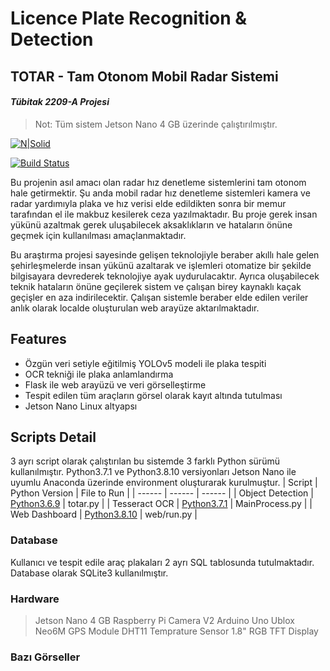 # Licence Plate Recognition & Detection
## TOTAR - Tam Otonom Mobil Radar Sistemi
#### _Tübitak 2209-A Projesi_
> Not: Tüm sistem Jetson Nano 4 GB üzerinde çalıştırılmıştır.

[![N|Solid](https://cldup.com/dTxpPi9lDf.thumb.png)](https://nodesource.com/products/nsolid)

[![Build Status](https://travis-ci.org/joemccann/dillinger.svg?branch=master)](https://travis-ci.org/joemccann/dillinger)

Bu projenin asıl amacı olan radar hız denetleme sistemlerini tam otonom hale getirmektir. Şu anda mobil radar hız denetleme sistemleri kamera ve radar yardımıyla plaka ve hız verisi elde edildikten sonra bir memur tarafından el ile makbuz kesilerek ceza yazılmaktadır. Bu proje gerek insan yükünü azaltmak gerek uluşabilecek aksaklıkların ve hataların önüne geçmek için kullanılması amaçlanmaktadır. 

Bu araştırma projesi sayesinde gelişen teknolojiyle beraber akıllı hale gelen şehirleşmelerde insan yükünü azaltarak ve işlemleri otomatize bir şekilde bilgisayara devrederek teknolojiye ayak uydurulacaktır. Ayrıca oluşabilecek teknik hataların önüne geçilerek sistem ve çalışan birey kaynaklı kaçak geçişler en aza indirilecektir. Çalışan sistemle beraber elde edilen veriler anlık olarak localde oluşturulan web arayüze aktarılmaktadır.

## Features

- Özgün veri setiyle eğitilmiş YOLOv5 modeli ile plaka tespiti
- OCR tekniği ile plaka anlamlandırma
- Flask ile web arayüzü ve veri görselleştirme
- Tespit edilen tüm araçların görsel olarak kayıt altında tutulması
- Jetson Nano Linux altyapsı

## Scripts Detail
3 ayrı script olarak çalıştırılan bu sistemde 3 farklı Python sürümü kullanılmıştır.
Python3.7.1 ve Python3.8.10 versiyonları Jetson Nano ile uyumlu Anaconda üzerinde environment oluşturarak kurulmuştur.
| Script | Python Version | File to Run |
| ------ | ------ | ------ |
| Object Detection | [Python3.6.9](https://www.python.org/downloads/release/python-369/) | totar.py |
| Tesseract OCR | [Python3.7.1](https://www.python.org/downloads/release/python-371/) | MainProcess.py |
| Web Dashboard | [Python3.8.10](https://www.python.org/downloads/release/python-3810/) | web/run.py |

### Database
Kullanıcı ve tespit edile araç plakaları 2 ayrı SQL tablosunda tutulmaktadır. Database olarak SQLite3 kullanılmıştır.

### Hardware
> Jetson Nano 4 GB
> Raspberry Pi Camera V2
> Arduino Uno
> Ublox Neo6M GPS Module
> DHT11 Temprature Sensor
> 1.8" RGB TFT Display

### Bazı Görseller
